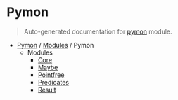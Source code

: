 # Pymon

> Auto-generated documentation for [pymon](https://github.com/katunilya/pymon/blob/main/pymon/__init__.py) module.

- [Pymon](../README.md#-pymon) / [Modules](../MODULES.md#pymon-modules) / Pymon
    - Modules
        - [Core](core.md#core)
        - [Maybe](maybe.md#maybe)
        - [Pointfree](pointfree/index.md#pointfree)
        - [Predicates](predicates.md#predicates)
        - [Result](result.md#result)
